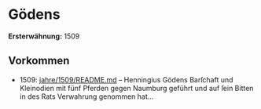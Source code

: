 # Gödens

**Ersterwähnung:** 1509

## Vorkommen
- 1509: [jahre/1509/README.md](../jahre/1509/README.md) – Henningius Gödens Barſchaft und
Kleinodien mit fünf Pferden gegen Naumburg geführt
und auf ſein Bitten in des Rats Verwahrung genommen
hat...
